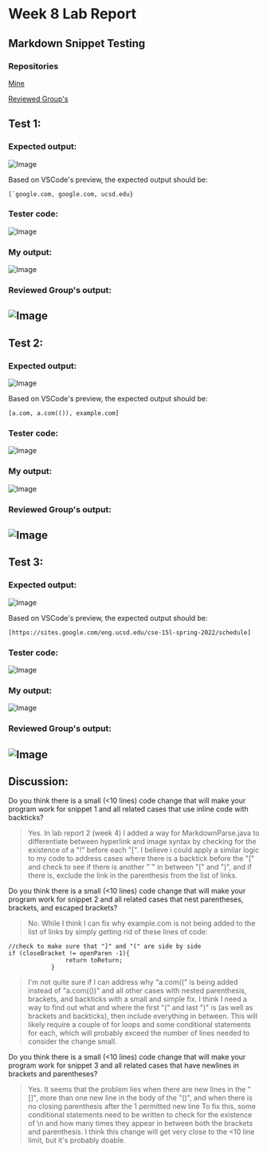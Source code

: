 # Week 8 Lab Report
## Markdown Snippet Testing

### Repositories
[Mine](https://github.com/ohuynh21/markdown-parser)

[Reviewed Group's](https://github.com/brandoluu/markdown-parser)

## Test 1:

### Expected output:
![Image](/L4_screenshots/Test1exp.png)

Based on VSCode's preview, the expected output should be:
```
[`google.com, google.com, ucsd.edu}
```
### Tester code:
![Image](/L4_screenshots/Test1test.png)

### My output:
![Image](/L4_screenshots/Test1out.png)

### Reviewed Group's output:
![Image](/L4_screenshots/Test1groupout.png)
---
## Test 2:

### Expected output:
![Image](/L4_screenshots/Test2exp.png)

Based on VSCode's preview, the expected output should be:
```
[a.com, a.com(()), example.com]
```
### Tester code:
![Image](/L4_screenshots/Test2test.png)

### My output:
![Image](/L4_screenshots/Test2out.png)

### Reviewed Group's output:
![Image](/L4_screenshots/Test2groupout.png)
---
## Test 3:

### Expected output:
![Image](/L4_screenshots/Test3exp.png)

Based on VSCode's preview, the expected output should be:
```
[https://sites.google.com/eng.ucsd.edu/cse-15l-spring-2022/schedule]
```
### Tester code:
![Image](/L4_screenshots/Test3test.png)

### My output:
![Image](/L4_screenshots/Test3out.png)

### Reviewed Group's output:
![Image](/L4_screenshots/Test3groupout.png)
---
## Discussion:
Do you think there is a small (<10 lines) code change that will make your program work for snippet 1 and all related cases that use inline code with backticks?
> Yes. In lab report 2 (week 4) I added a way for MarkdownParse.java to differentiate between hyperlink and image syntax by checking for the existence of a "!" before each "[". I believe i could apply a similar logic to my code to address cases where there is a backtick before the "[" and check to see if there is another "`" in between "[" and ")", and if there is, exclude the link in the parenthesis from the list of links.

Do you think there is a small (<10 lines) code change that will make your program work for snippet 2 and all related cases that nest parentheses, brackets, and escaped brackets?
> No. While I think I can fix why example.com is not being added to the list of links by simply getting rid of these lines of code:
```
//check to make sure that "]" and "(" are side by side
if (closeBracket != openParen -1){
                return toReturn;
            }
```
> I'm not quite sure if I can address why "a.com((" is being added instead of "a.com(())" and all other cases with nested parenthesis, brackets, and backticks with a small and simple fix. I think I need a way to find out what and where the first "(" and last ")" is (as well as brackets and backticks), then include everything in between. This will likely require a couple of for loops and some conditional statements for each, which will probably exceed the number of lines needed to consider the change small.

Do you think there is a small (<10 lines) code change that will make your program work for snippet 3 and all related cases that have newlines in brackets and parentheses?

> Yes. It seems that the problem lies when there are new lines in the "[]", more than one new line in the body of the "()", and when there is no closing parenthesis after the 1 permitted new line To fix this, some conditional statements need to be written to check for the existence of \n and how many times they appear in between both the brackets and parenthesis. I think this change will get very close to the <10 line limit, but it's probably doable.




